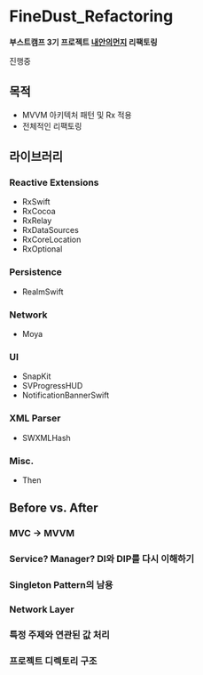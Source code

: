 # FineDust_Refactoring

**부스트캠프 3기 프로젝트 [내안의먼지](https://github.com/boostcamp3-iOS/team-c2) 리팩토링**

진행중

## 목적

- MVVM 아키텍처 패턴 및 Rx 적용
- 전체적인 리팩토링

## 라이브러리

### Reactive Extensions

- RxSwift
- RxCocoa
- RxRelay
- RxDataSources
- RxCoreLocation
- RxOptional

### Persistence

- RealmSwift

### Network

- Moya

### UI

- SnapKit
- SVProgressHUD
- NotificationBannerSwift

### XML Parser

- SWXMLHash

### Misc.

- Then

## Before vs. After

### MVC -> MVVM

### Service? Manager? DI와 DIP를 다시 이해하기

### Singleton Pattern의 남용

### Network Layer

### 특정 주제와 연관된 값 처리

### 프로젝트 디렉토리 구조

